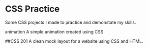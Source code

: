 # CSS Practice
Some CSS projects I made to practice and demonstate my skills.

<!-- PROJECT SHIELDS -->
animation
A simple animation created using CSS

##CSS 201
A clean mock layout for a website using CSS and HTML.
